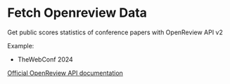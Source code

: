 # Fetch Openreview Data
Get public scores statistics of conference papers with OpenReview API v2

Example: 
- TheWebConf 2024

[Official OpenReview API documentation](https://docs.openreview.net/getting-started/using-the-api)
